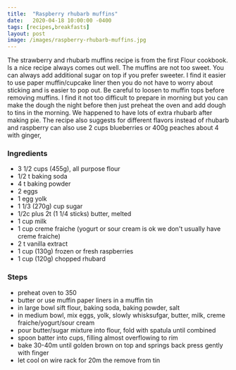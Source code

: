 ```yaml
---
title:  "Raspberry rhubarb muffins"
date:   2020-04-18 10:00:00 -0400
tags: [recipes,breakfasts]
layout: post
image: /images/raspberry-rhubarb-muffins.jpg
---
```

The strawberry and rhubarb muffins recipe is from the first Flour cookbook.  Is a nice recipe always comes out well. The muffins are
not too sweet.  You can always add additional sugar on top if you prefer sweeter.  I find it easier to use paper muffin/cupcake liner then
you do not have to worry about sticking and is easier to pop out.  Be careful to loosen to muffin tops before removing muffins.  I find it
not too difficult to prepare in morning but you can make the dough the night before then just preheat the oven and add dough to tins in the morning.
We happened to have lots of extra rhubarb after making pie.  The recipe also suggests for different flavors instead of rhubarb and raspberry can also use 2 cups blueberries or 400g peaches about 4 with ginger,

### Ingredients
- 3 1/2 cups (455g), all purpose flour
- 1/2 t baking soda
- 4 t baking powder
- 2 eggs
- 1 egg yolk
- 1 1/3 (270g) cup sugar
- 1/2c plus 2t (1 1/4 sticks)  butter, melted
- 1 cup milk
- 1 cup creme fraiche (yogurt or sour cream is ok we don't usually have creme fraiche)
- 2 t vanilla extract
- 1 cup (130g) frozen or fresh raspberries
- 1 cup (120g) chopped rhubard

### Steps
- preheat oven to 350
- butter or use muffin paper liners in a muffin tin
- in large bowl sift flour, baking soda, baking powder, salt
- in medium bowl, mix eggs, yolk, slowly whisksufgar, butter, milk, creme fraiche/yogurt/sour cream
- pour butter/sugar mixture into flour, fold with spatula until combined
- spoon batter into cups, filling almost overflowing to rim
- bake 30-40m until golden brown on top and springs back press gently with finger
- let cool on wire rack for 20m the remove from tin
